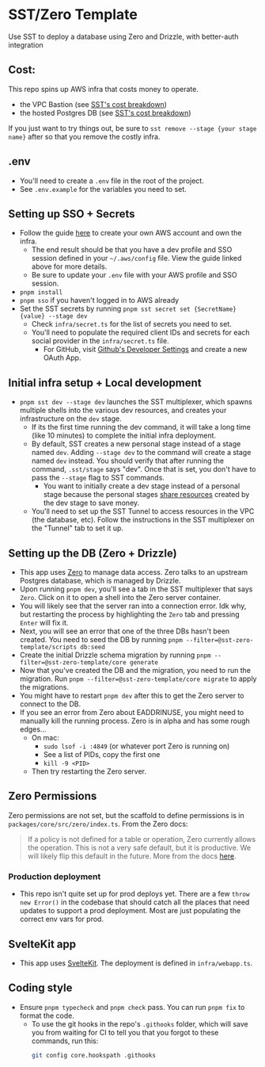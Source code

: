 # SST/Zero Template
Use SST to deploy a database using Zero and Drizzle, with better-auth integration

## Cost:
This repo spins up AWS infra that costs money to operate.
  - the VPC Bastion (see [SST's cost breakdown](https://sst.dev/docs/component/aws/vpc#bastion))
  - the hosted Postgres DB (see [SST's cost breakdown](https://sst.dev/docs/component/aws/postgres#cost))

If you just want to try things out, be sure to `sst remove --stage {your stage name}` after so that you remove the costly infra.

## .env
- You'll need to create a `.env` file in the root of the project.
- See `.env.example` for the variables you need to set.

## Setting up SSO + Secrets
- Follow the guide [here](https://v2.sst.dev/setting-up-aws) to create your own AWS account and own the infra.
  - The end result should be that you have a dev profile and SSO session defined in your `~/.aws/config` file. View the guide linked above for more details.
  - Be sure to update your `.env` file with your AWS profile and SSO session.
- `pnpm install`
- `pnpm sso` if you haven't logged in to AWS already
- Set the SST secrets by running `pnpm sst secret set {SecretName} {value} --stage dev`
  - Check `infra/secret.ts` for the list of secrets you need to set.
  - You'll need to populate the required client IDs and secrets for each social provider in the `infra/secret.ts` file.
    - For GitHub, visit [Github's Developer Settings](https://github.com/settings/developers) and create a new OAuth App.

## Initial infra setup + Local development
- `pnpm sst dev --stage dev` launches the SST multiplexer, which spawns multiple shells into the various dev resources, and creates your infrastructure on the `dev` stage.
  - If its the first time running the dev command, it will take a long time (like 10 minutes) to complete the initial infra deployment.
  - By default, SST creates a new personal stage instead of a stage named `dev`. Adding `--stage dev` to the command will create a stage named `dev` instead. You should verify that after running the command, `.sst/stage` says "dev". Once that is set, you don't have to pass the `--stage` flag to SST commands.
    - You want to initially create a dev stage instead of a personal stage because the personal stages [share resources](https://sst.dev/docs/share-across-stages) created by the dev stage to save money.
  - You'll need to set up the SST Tunnel to access resources in the VPC (the database, etc). Follow the instructions in the SST multiplexer on the "Tunnel" tab to set it up.

## Setting up the DB (Zero + Drizzle)
- This app uses [Zero](https://zero.rocicorp.dev/) to manage data access. Zero talks to an upstream Postgres database, which is managed by Drizzle.
- Upon running `pnpm dev`, you'll see a tab in the SST multiplexer that says `Zero`. Click on it to open a shell into the Zero server container.
- You will likely see that the server ran into a connection error. Idk why, but restarting the process by highlighting the `Zero` tab and pressing `Enter` will fix it.
- Next, you will see an error that one of the three DBs hasn't been created. You need to seed the DB by running `pnpm --filter=@sst-zero-template/scripts db:seed`
- Create the initial Drizzle schema migration by running `pnpm --filter=@sst-zero-template/core generate`
- Now that you've created the DB and the migration, you need to run the migration. Run `pnpm --filter=@sst-zero-template/core migrate` to apply the migrations.
- You might have to restart `pnpm dev` after this to get the Zero server to connect to the DB.
- If you see an error from Zero about EADDRINUSE, you might need to manually kill the running process. Zero is in alpha and has some rough edges...
  - On mac:
    - `sudo lsof -i :4849` (or whatever port Zero is running on)
    - See a list of PIDs, copy the first one
    - `kill -9 <PID>`
  - Then try restarting the Zero server.

## Zero Permissions
Zero permissions are not set, but the scaffold to define permissions is in `packages/core/src/zero/index.ts`. From the Zero docs:
> If a policy is not defined for a table or operation, Zero currently allows the operation.
> This is not a very safe default, but it is productive. We will likely flip this default in the future.
More from the docs [here](https://zero.rocicorp.dev/docs/permissions).

### Production deployment
- This repo isn't quite set up for prod deploys yet. There are a few `throw new Error()` in the codebase that should catch all the places that need updates to support a prod deployment. Most are just populating the correct env vars for prod.

## SvelteKit app
- This app uses [SvelteKit](https://kit.svelte.dev/). The deployment is defined in `infra/webapp.ts`.

## Coding style
- Ensure `pnpm typecheck` and `pnpm check` pass. You can run `pnpm fix` to format the code.
  - To use the git hooks in the repo's `.githooks` folder, which will save you from waiting for CI to tell you that you forgot to these commands, run this:
    ```bash
    git config core.hookspath .githooks
    ```
